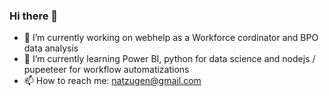 ### Hi there 👋

<!--
**Natzugen/Natzugen** is a ✨ _special_ ✨ repository because its `README.md` (this file) appears on your GitHub profile.

Here are some ideas to get you started:

- 🔭 I’m currently working on ...
- 🌱 I’m currently learning ...
- 👯 I’m looking to collaborate on ...
- 🤔 I’m looking for help with ...
- 💬 Ask me about ...
- 📫 How to reach me: ...
- 😄 Pronouns: ...
- ⚡ Fun fact: ...
-->


- 🔭 I’m currently working on webhelp as a Workforce cordinator and BPO data analysis
- 🌱 I’m currently learning Power BI, python for data science and nodejs / pupeeteer for workflow automatizations
- 📫 How to reach me: natzugen@gmail.com
